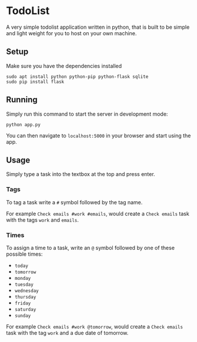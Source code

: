 # TodoList

A very simple todolist application written in python, that is built to be simple and light weight for you to host on your own machine.

## Setup

Make sure you have the dependencies installed

```
sudo apt install python python-pip python-flask sqlite
sudo pip install flask
```

## Running

Simply run this command to start the server in development mode:

```
python app.py
```

You can then navigate to `localhost:5000` in your browser and start using the app.

## Usage

Simply type a task into the textbox at the top and press enter.

### Tags

To tag a task write a `#` symbol followed by the tag name.

For example `Check emails #work #emails`, would create a `Check emails` task with the tags `work` and `emails`.

### Times

To assign a time to a task, write an `@` symbol followed by one of these possible times:

- `today`
- `tomorrow`
- `monday`
- `tuesday`
- `wednesday`
- `thursday`
- `friday`
- `saturday`
- `sunday`

For example `Check emails #work @tomorrow`, would create a `Check emails` task with the tag `work` and a due date of tomorrow.
